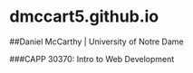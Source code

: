dmccart5.github.io
==================

##Daniel McCarthy | University of Notre Dame

###CAPP 30370: Intro to Web Development 


